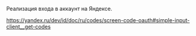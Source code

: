 Реализация входа в аккаунт на Яндексе.

https://yandex.ru/dev/id/doc/ru/codes/screen-code-oauth#simple-input-client__get-codes